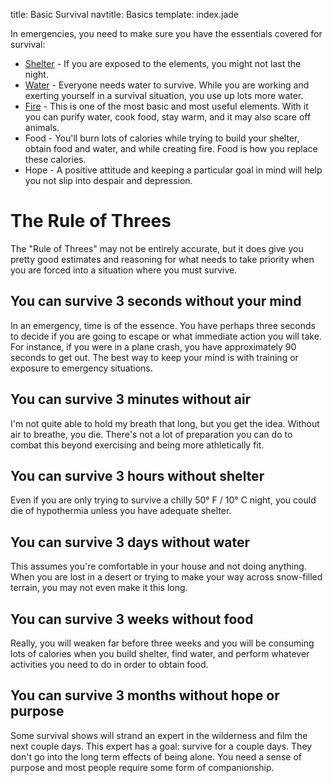 title: Basic Survival
navtitle: Basics
template: index.jade


In emergencies, you need to make sure you have the essentials covered for survival:

* [Shelter](shelter/) - If you are exposed to the elements, you might not last the night.
* [Water](water/) - Everyone needs water to survive.  While you are working and exerting yourself in a survival situation, you use up lots more water.
* [Fire](fire/) - This is one of the most basic and most useful elements.  With it you can purify water, cook food, stay warm, and it may also scare off animals.
* Food - You'll burn lots of calories while trying to build your shelter, obtain food and water, and while creating fire.  Food is how you replace these calories.
* Hope - A positive attitude and keeping a particular goal in mind will help you not slip into despair and depression.

The Rule of Threes
==================

The "Rule of Threes" may not be entirely accurate, but it does give you pretty good estimates and reasoning for what needs to take priority when you are forced into a situation where you must survive.

You can survive 3 seconds without your mind
-------------------------------------------

In an emergency, time is of the essence.  You have perhaps three seconds to decide if you are going to escape or what immediate action you will take.  For instance, if you were in a plane crash, you have approximately 90 seconds to get out.  The best way to keep your mind is with training or exposure to emergency situations.

You can survive 3 minutes without air
-------------------------------------

I'm not quite able to hold my breath that long, but you get the idea.  Without air to breathe, you die.  There's not a lot of preparation you can do to combat this beyond exercising and being more athletically fit.

You can survive 3 hours without shelter
---------------------------------------

Even if you are only trying to survive a chilly 50° F / 10° C night, you could die of hypothermia unless you have adequate shelter.

You can survive 3 days without water
------------------------------------

This assumes you're comfortable in your house and not doing anything.  When you are lost in a desert or trying to make your way across snow-filled terrain, you may not even make it this long.

You can survive 3 weeks without food
------------------------------------

Really, you will weaken far before three weeks and you will be consuming lots of calories when you build shelter, find water, and perform whatever activities you need to do in order to obtain food.

You can survive 3 months without hope or purpose
------------------------------------------------

Some survival shows will strand an expert in the wilderness and film the next couple days.  This expert has a goal:  survive for a couple days.  They don't go into the long term effects of being alone.  You need a sense of purpose and most people require some form of companionship.
